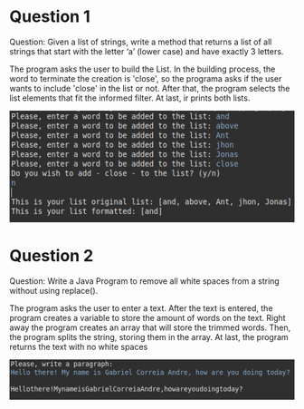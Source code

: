 # Question 1

Question: Given a list of strings, write a method that returns a list of all strings that start with the letter ‘a’
(lower case) and have exactly 3 letters.

The program asks the user to build the List.
In the building process, the word to terminate the creation is 'close', so the programa asks if the user wants to include 'close' in the list or not.
After that, the program selects the list elements that fit the informed filter.
At last, ir prints both lists.

<img src="/img/Q1_scrsht.png">

# Question 2

Question: Write a Java Program to remove all white spaces from a string without using replace().

The program asks the user to enter a text. After the text is entered, 
the program creates a variable to store the amount of words on the text. 
Right away the program creates an array that will store the trimmed words. 
Then, the program splits the string, storing them in the array. 
At last, the program returns the text with no white spaces

<img src="/img/Q2_scrsht.png">